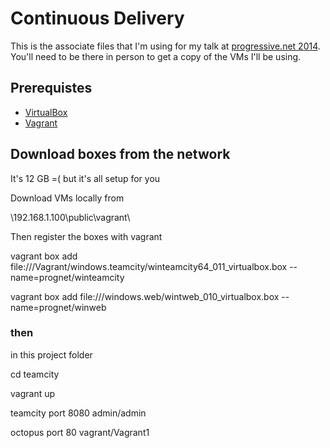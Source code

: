 Continuous Delivery
==========================

This is the associate files that I'm using for my talk at [progressive.net 2014](https://skillsmatter.com/conferences/1820-progressive-dot-net-tutorials-2014). You'll need to be there in person to get a copy of the VMs I'll be using.

## Prerequistes

- [VirtualBox](https://www.virtualbox.org/wiki/Downloads)
- [Vagrant](http://www.vagrantup.com/)

## Download boxes from the network

It's 12 GB =( but it's all setup for you

Download VMs locally from

\\192.168.1.100\public\vagrant\

Then register the boxes with vagrant

vagrant box add file://<somewhere>/Vagrant/windows.teamcity/winteamcity64_011_virtualbox.box --name=prognet/winteamcity

vagrant box add file://<somewhere>/windows.web/wintweb_010_virtualbox.box --name=prognet/winweb

### then

in this project folder

cd teamcity

vagrant up

teamcity port 8080
admin/admin

octopus port 80
vagrant/Vagrant1
